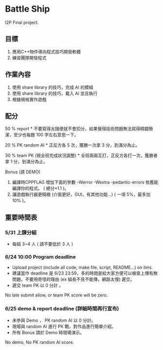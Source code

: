 Battle Ship
========

I2P Final project.

## 目標

1. 應用C++物件導向程式技巧開發軟體
2. 練習團隊開發程式

## 作業內容

1. 使用 share library 的技巧，完成 AI 的模組
2. 使用 share library 的技巧，載入 AI 並且執行
3. 根據規格實作遊戲

## 配分

50 % report
    * 不要寫得太隨便就不會扣分，如果覺得技術問題無法寫得精闢簡潔，至少也每題 100 字左右意思一下。

20 % PK random AI
    * 正反方各 5 次，獲勝一次拿 3 分，到滿分為止。

30 % team PK (視全班完成狀況調整)
    * 全班兩兩互打，正反方各打一次，獲勝者拿 1 分，到滿分為止。

Bonus (請 DEMO)

1. 編譯時CPPFLAG 增加下面的參數 -Werror -Wextra -pedantic-errors 依舊能編譯你的程式。 ( 總分*1.1 )。
2. 讓遊戲執行器更精緻 (介面更好，GUI，有其他功能...) ( 一項 5%，最多加 10% )。

## 重要時間表

### 5/31 上課分組

* 每組 3~4 人 ( 請不要低於 3 人 )

### 6/24 10:00 Program deadline

* Upload project (include all code, make file, script, README...) on ilms.
* 建議當作 deadline 是 6/23 23:59，多的時間是給大家方便可以檢查上傳有無問題，不要用奇怪的理由 (ex 組長不見不能傳，網路太慢) 遲交。
* 遲交 team PK 以 0 分計 。
 
No late submit allow, or team PK score will be zero.

### 6/25 demo & report deadline (詳細時間再行宣布)

* 未參與 Demo ，  PK random AI 以 0 分計。
* 現場與 random AI 進行 PK 戰，對作品進行簡單介紹。
* 所有 Bonus 請於 Demo 時現場演示。

No demo, No PK random AI score.
